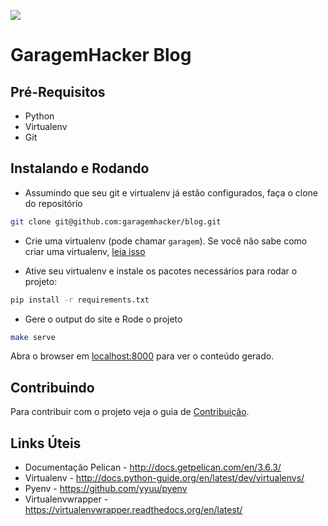 ![](https://raw.githubusercontent.com/GaragemHacker/blog/master/garagemhacker-logo.png)

GaragemHacker Blog
==================

Pré-Requisitos
--------------

- Python
- Virtualenv
- Git


Instalando e Rodando
--------------------

- Assumindo que seu git e virtualenv já estão configurados, faça o clone do repositório

```bash
git clone git@github.com:garagemhacker/blog.git
```

- Crie uma virtualenv (pode chamar `garagem`). Se você não sabe como criar uma virtualenv, [leia isso](http://docs.python-guide.org/en/latest/dev/virtualenvs/)


- Ative seu virtualenv e instale os pacotes necessários para rodar o projeto:

```bash
pip install -r requirements.txt
```

- Gere o output do site e Rode o projeto

```bash
make serve
```

Abra o browser em [localhost:8000](http://localhost:8000) para ver o conteúdo gerado.

Contribuindo
------------

Para contribuir com o projeto veja o guia de [Contribuição](https://github.com/garagemhacker/blog/blob/master/CONTRIBUTING.md).

Links Úteis
-----------

* Documentação Pelican - http://docs.getpelican.com/en/3.6.3/
* Virtualenv - http://docs.python-guide.org/en/latest/dev/virtualenvs/
* Pyenv - https://github.com/yyuu/pyenv
* Virtualenvwrapper - https://virtualenvwrapper.readthedocs.org/en/latest/
